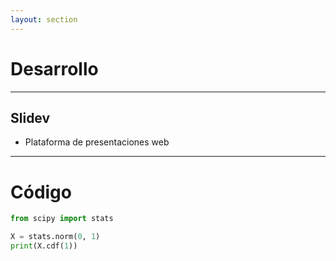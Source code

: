 ```yaml
---
layout: section
---
```


# Desarrollo

---

## Slidev

- Plataforma de presentaciones web

---

# Código

```python
from scipy import stats

X = stats.norm(0, 1)
print(X.cdf(1))
```
